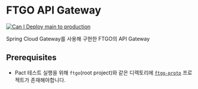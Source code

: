 # FTGO API Gateway

[![Can I Deploy main to production](https://pact.ftgo.jangjunha.me/pacticipants/ftgo-api-gateway/branches/main/latest-version/can-i-deploy/to-environment/production/badge)](https://pact.ftgo.jangjunha.me/hal-browser/browser.html#https://pact.ftgo.jangjunha.me/pacticipants/ftgo-api-gateway/branches/main/latest-version/can-i-deploy/to-environment/production)

Spring Cloud Gateway를 사용해 구현한 FTGO의 API Gateway

## Prerequisites

* Pact 테스트 실행을 위해 `ftgo`(root project)와 같은 디렉토리에 [`ftgo-proto`][ftgo-proto] 프로젝트가 존재해야합니다.

[ftgo-proto]: https://github.com/jangjunha/ftgo-proto/
